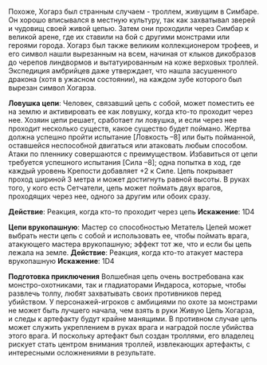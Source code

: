 Похоже, Хогарз был странным случаем - троллем, живущим в Симбаре. Он хорошо вписывался в местную культуру, так как захватывал зверей и чудовищ своей живой цепью. Затем они проходили через Симбар к великой арене, где их ставили на бой с другими монстрами или героями города. Хогарз был также великим коллекционером трофеев, и его символ нашли вырезанным на всем, начиная от клыков дикобразов до черепов линдвормов и вытатуированным на коже верховых троллей. Экспедиция амбрийцев даже утверждает, что нашла засушенного дракона (хотя в ужасном состоянии), на каждом зубе которого был вырезан символ Хогарза.

**Ловушка цепи**: Человек, связавший цепь с собой, может поместить ее на землю и активировать ее как ловушку, когда кто-то проходит через нее. Хозяин цепи решает, сработает ли ловушка, и если через нее проходит несколько существ, какое существо будет поймано. Жертва должна успешно пройти испытание [Ловкость –8] или быть пойманной, оставшейся неспособной двигаться или атаковать любым способом. Атаки по пленнику совершаются с преимуществом. Избавиться от цепи требуется успешного испытания [Сила –8]; одна попытка в ход, где каждый уровень Крепости добавляет +2 к Силе. Цепь покрывает проход шириной 3 метра и может достигнуть равной высоты. В руках того, у кого есть Сетчатели, цепь может поймать двух врагов, проходящих через нее, одного за другим или обоих сразу.

**Действие**: Реакция, когда кто-то проходит через цепь
**Искажение**: 1D4

**Цепи врукопашную**: Мастер со способностью Метатель Цепей может выбрать нести цепь с собой и использовать ее, чтобы поймать врага, атакующего мастера врукопашную; эффект тот же, что и если бы цепь лежала на земле.
**Действие**: Реакция, когда кто-то атакует мастера врукопашную
**Искажение**: 1D4

**Подготовка приключения**
Волшебная цепь очень востребована как монстро-охотниками, так и гладиаторами Индароса, которые, чтобы развлечь толпу, любят захватывать своих противников перед убийством. У персонажей-игроков с амбициями по охоте за монстрами не может быть лучшего начала, чем взять в руки Живую Цепь Хогарза, и следы к артефакту будут крайне манящими. В противном случае цепь может служить укреплением в руках врага и наградой после убийства этого врага. И поскольку артефакт был создан троллями, его владелец рискует стать центром внимания троллей, извлекающих артефакты, с интересными осложнениями в результате.